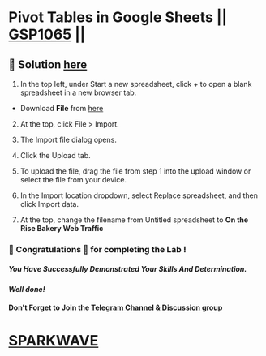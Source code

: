 # Pivot Tables in Google Sheets || [GSP1065](https://www.cloudskillsboost.google/focuses/47354?parent=catalog) ||

## 🔑 Solution [here](https://www.youtube.com/@sparkwave.01)

1. In the top left, under Start a new spreadsheet, click + to open a blank spreadsheet in a new browser tab.

* Download **File** from [here](https://docs.google.com/spreadsheets/d/1hZr-T9ed3PSec0KXUjn2yCEdr-ICBLUm/export?&format=xlsx)

2. At the top, click File > Import.

3. The Import file dialog opens.

4. Click the Upload tab.

5. To upload the file, drag the file from step 1 into the upload window or select the file from your device.

6. In the Import location dropdown, select Replace spreadsheet, and then click Import data.

7. At the top, change the filename from Untitled spreadsheet to **On the Rise Bakery Web Traffic**


### 🐼 Congratulations 🎉 for completing the Lab !

##### *You Have Successfully Demonstrated Your Skills And Determination.*

#### *Well done!*

#### Don't Forget to Join the [Telegram Channel](https://t.me/sparkwave.01) & [Discussion group](https://t.me/sparkwave.01chats)

# [SPARKWAVE](https://www.youtube.com/@sparkwave.01)
